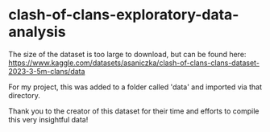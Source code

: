 # clash-of-clans-exploratory-data-analysis
The size of the dataset is too large to download, but can be found here: https://www.kaggle.com/datasets/asaniczka/clash-of-clans-clans-dataset-2023-3-5m-clans/data

For my project, this was added to a folder called 'data' and imported via that directory.

Thank you to the creator of this dataset for their time and efforts to compile this very insightful data!
